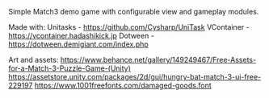 Simple Match3 demo game with configurable view and gameplay modules.

Made with:
Unitasks - https://github.com/Cysharp/UniTask
VContainer - https://vcontainer.hadashikick.jp
Dotween - https://dotween.demigiant.com/index.php

Art and assets:
https://www.behance.net/gallery/149249467/Free-Assets-for-a-Match-3-Puzzle-Game-(Unity)
https://assetstore.unity.com/packages/2d/gui/hungry-bat-match-3-ui-free-229197
https://www.1001freefonts.com/damaged-goods.font

